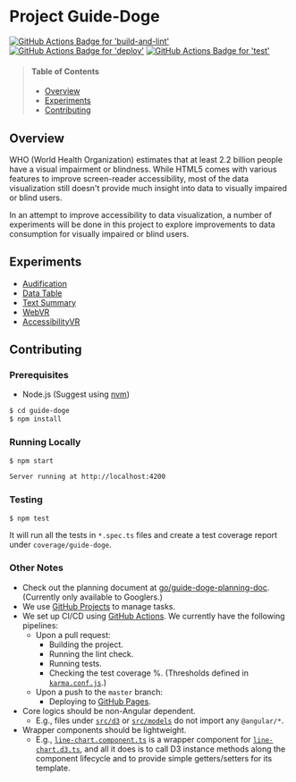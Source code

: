 # Project Guide-Doge

[![GitHub Actions Badge for 'build-and-lint'](https://github.com/googleinterns/guide-doge/workflows/Build%20and%20Lint/badge.svg)](https://github.com/googleinterns/guide-doge/actions?query=workflow%3A%22Build+and+Lint%22)
[![GitHub Actions Badge for 'deploy'](https://github.com/googleinterns/guide-doge/workflows/Deploy/badge.svg)](https://github.com/googleinterns/guide-doge/actions?query=workflow%3A%22Deploy%22)
[![GitHub Actions Badge for 'test'](https://github.com/googleinterns/guide-doge/workflows/Test/badge.svg)](https://github.com/googleinterns/guide-doge/actions?query=workflow%3A%22Test%22)

> #### Table of Contents
> - [Overview](#overview)
> - [Experiments](#experiments)
> - [Contributing](#contributing)

## Overview
WHO (World Health Organization) estimates that at least 2.2 billion people have a visual impairment or blindness. While HTML5 comes with various features to improve screen-reader accessibility, most of the data visualization still doesn't provide much insight into data to visually impaired or blind users.

In an attempt to improve accessibility to data visualization, a number of experiments will be done in this project to explore improvements to data consumption for visually impaired or blind users.

## Experiments
- [Audification](http://go/guide-doge-planning-doc#heading=h.o15ayh3e9n26)
- [Data Table](http://go/guide-doge-planning-doc#heading=h.bf3mxk2orms0)
- [Text Summary](http://go/guide-doge-planning-doc#heading=h.7pel9lpwn6gb)
- [WebVR](http://go/guide-doge-planning-doc#heading=h.nu130go3qpw9)
- [AccessibilityVR](http://go/guide-doge-planning-doc#heading=h.chsdn7rk7qr0)

## Contributing

### Prerequisites

 - Node.js (Suggest using [nvm](https://github.com/nvm-sh/nvm/blob/master/README.md#installing-and-updating))

```sh
$ cd guide-doge
$ npm install
```

### Running Locally

```sh
$ npm start

Server running at http://localhost:4200
```

### Testing

```sh
$ npm test
```

It will run all the tests in `*.spec.ts` files and create a test coverage report under `coverage/guide-doge`.

### Other Notes
- Check out the planning document at [go/guide-doge-planning-doc](http://go/guide-doge-planning-doc). (Currently only available to Googlers.)
- We use [GitHub Projects](https://github.com/googleinterns/guide-doge/projects/1) to manage tasks.
- We set up CI/CD using [GitHub Actions](https://github.com/googleinterns/guide-doge/actions). We currently have the following pipelines:
  - Upon a pull request:
    - Building the project.
    - Running the lint check.
    - Running tests.
    - Checking the test coverage %. (Thresholds defined in [`karma.conf.js`](https://github.com/googleinterns/guide-doge/blob/master/karma.conf.js#L22).)
  - Upon a push to the `master` branch:
    - Deploying to [GitHub Pages](https://googleinterns.github.io/guide-doge/).
- Core logics should be non-Angular dependent.
  - E.g., files under [`src/d3`](src/d3) or [`src/models`](src/models) do not import any `@angular/*`.
- Wrapper components should be lightweight.
  - E.g., [`line-chart.component.ts`](src/components/line-chart/line-chart.component.ts) is a wrapper component for [`line-chart.d3.ts`](src/d3/line-chart.d3.ts), and all it does is to call D3 instance methods along the component lifecycle and to provide simple getters/setters for its template.
